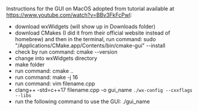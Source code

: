Instructions for the GUI on MacOS adopted from tutorial available at https://www.youtube.com/watch?v=BBv3FkFcPwI:
- download wxWidgets (will show up in Downloads folder)
- download CMakes (I did it from their official website instead of homebrew) and then in the terminal, run command:
  sudo "/Applications/CMake.app/Contents/bin/cmake-gui" --install
- check by run command:
  cmake --version
- change into wxWidgets directory
- make folder
- run command:
  cmake ..
- run command:
  make -j 16
- run command:
  vim filename.cpp
- clang++ -std=c++17 filename.cpp -o gui_name `./wx-config --cxxflags --libs`
- run the following command to use the GUI:
  ./gui_name
